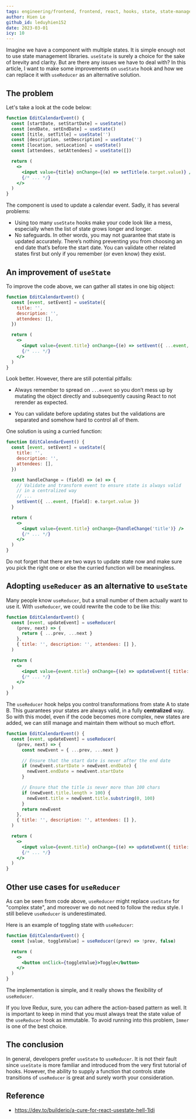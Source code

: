 ```yaml
---
tags: engineering/frontend, frontend, react, hooks, state, state-management, reducer, component
author: Hien Le
github_id: leduyhien152
date: 2023-03-01
icy: 10
---
```


Imagine we have a component with multiple states. It is simple enough not to use state management libraries. `useState` is surely a choice for the sake of brevity and clarity. But are there any issues we have to deal with? In this article, I want to make some improvements on `useState` hook and how we can replace it with `useReducer` as an alternative solution.

## The problem

Let's take a look at the code below:

```jsx
function EditCalendarEvent() {
  const [startDate, setStartDate] = useState()
  const [endDate, setEndDate] = useState()
  const [title, setTitle] = useState('')
  const [description, setDescription] = useState('')
  const [location, setLocation] = useState()
  const [attendees, setAttendees] = useState([])

  return (
    <>
      <input value={title} onChange={(e) => setTitle(e.target.value)} />
      {/* ... */}
    </>
  )
}
```

The component is used to update a calendar event. Sadly, it has several problems:

- Using too many `useState` hooks make your code look like a mess, especially when the list of state grows longer and longer.
- No safeguards. In other words, you may not guarantee that state is updated accurately. There’s nothing preventing you from choosing an end date that’s before the start date. You can validate other related states first but only if you remember (or even know) they exist.

## An improvement of `useState`

To improve the code above, we can gather all states in one big object:

```jsx
function EditCalendarEvent() {
  const [event, setEvent] = useState({
    title: '',
    description: '',
    attendees: [],
  })

  return (
    <>
      <input value={event.title} onChange={(e) => setEvent({ ...event, title: e.target.value })} />
      {/* ... */}
    </>
  )
}
```

Look better. However, there are still potential pitfalls:

- Always remember to spread on `...event` so you don’t mess up by mutating the object directly and subsequently causing React to not rerender as expected.

- You can validate before updating states but the validations are separated and somehow hard to control all of them.

One solution is using a curried function:

```jsx
function EditCalendarEvent() {
  const [event, setEvent] = useState({
    title: '',
    description: '',
    attendees: [],
  })

  const handleChange = (field) => (e) => {
    // Validate and transform event to ensure state is always valid
    // in a centralized way
    // ...
    setEvent({ ...event, [field]: e.target.value })
  }

  return (
    <>
      <input value={event.title} onChange={handleChange('title')} />
      {/* ... */}
    </>
  )
}
```

Do not forget that there are two ways to update state now and make sure you pick the right one or else the curried function will be meaningless.

## Adopting `useReducer` as an alternative to `useState`

Many people know `useReducer`, but a small number of them actually want to use it. With `useReducer`, we could rewrite the code to be like this:

```jsx
function EditCalendarEvent() {
  const [event, updateEvent] = useReducer(
    (prev, next) => {
      return { ...prev, ...next }
    },
    { title: '', description: '', attendees: [] },
  )

  return (
    <>
      <input value={event.title} onChange={(e) => updateEvent({ title: e.target.value })} />
      {/* ... */}
    </>
  )
}
```

The `useReducer` hook helps you control transformations from state A to state B. This guarantees your states are always valid, in a fully **centralized** way. So with this model, even if the code becomes more complex, new states are added, we can still manage and maintain them without so much effort.

```jsx
function EditCalendarEvent() {
  const [event, updateEvent] = useReducer(
    (prev, next) => {
      const newEvent = { ...prev, ...next }

      // Ensure that the start date is never after the end date
      if (newEvent.startDate > newEvent.endDate) {
        newEvent.endDate = newEvent.startDate
      }

      // Ensure that the title is never more than 100 chars
      if (newEvent.title.length > 100) {
        newEvent.title = newEvent.title.substring(0, 100)
      }
      return newEvent
    },
    { title: '', description: '', attendees: [] },
  )

  return (
    <>
      <input value={event.title} onChange={(e) => updateEvent({ title: e.target.value })} />
      {/* ... */}
    </>
  )
}
```

## Other use cases for `useReducer`

As can be seen from code above, `useReducer` might replace `useState` for "complex state", and moreover we do not need to follow the redux style. I still believe `useReducer` is underestimated.

Here is an example of toggling state with `useReducer`:

```jsx
function EditCalendarEvent() {
  const [value, toggleValue] = useReducer((prev) => !prev, false)

  return (
    <>
      <button onClick={toggleValue}>Toggle</button>
    </>
  )
}
```

The implementation is simple, and it really shows the flexibility of `useReducer`.

If you love Redux, sure, you can adhere the action-based pattern as well. It is important to keep in mind that you must always treat the state value of the `useReducer` hook as immutable. To avoid running into this problem, `Immer` is one of the best choice.

## The conclusion

In general, developers prefer `useState` to `useReducer`. It is not their fault since `useState` is more familiar and introduced from the very first tutorial of hooks. However, the ability to supply a function that controls state transitions of `useReducer` is great and surely worth your consideration.

## Reference

- https://dev.to/builderio/a-cure-for-react-usestate-hell-1ldi
